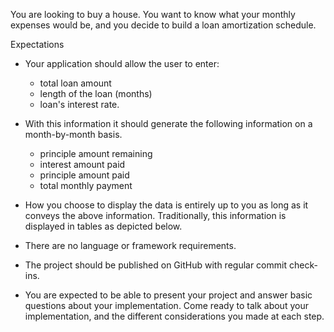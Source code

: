 You are looking to buy a house. You want to know what your monthly expenses would be, and you decide to build a loan amortization schedule. 

Expectations
- Your application should allow the user to enter: 
    - total loan amount
    - length of the loan (months) 
    - loan's interest rate.
- With this information it should generate the following information on a month-by-month basis. 
    - principle amount remaining
    - interest amount paid
    - principle amount paid
    - total monthly payment

- How you choose to display the data is entirely up to you as long as it conveys the above information. Traditionally, this information is displayed in tables as depicted below.
- There are no language or framework requirements.
- The project should be published on GitHub with regular commit check-ins.
- You are expected to be able to present your project and answer basic questions about your implementation. Come ready to talk about your implementation, and the different considerations you made at each step.